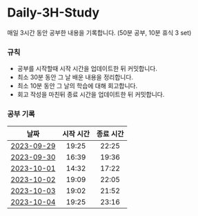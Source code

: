 # Daily-3H-Study
매일 3시간 동안 공부한 내용을 기록합니다. (50분 공부, 10분 휴식 3 set)


### 규칙

- 공부를 시작할때 시작 시간을 업데이트한 뒤 커밋합니다.
- 최소 30분 동안 그 날 배운 내용을 정리합니다.
- 최소 10분 동안 그 날의 학습에 대해 회고합니다.
- 회고 작성을 마친뒤 종료 시간을 업데이트한 뒤 커밋합니다.



### 공부 기록

| 날짜 | 시작 시간 | 종료 시간 |
| :-: | :-: | :-: |
| [2023-09-29](./2023-09-29.md) | 19:25 | 22:25 |
| [2023-09-30](./2023-09-30.md) | 16:39 | 19:36 |
| [2023-10-01](./2023-10-01.md) | 14:32 | 17:22 |
| [2023-10-02](./2023-10-02.md) | 19:09 | 22:05 |
| [2023-10-03](./2023-10-03.md) | 19:02 | 21:52 |
| [2023-10-04](./2023-10-04.md) | 19:25 | 23:16 |